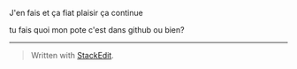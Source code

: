 
J'en fais et ça fiat plaisir
ça continue

tu fais quoi mon pote
c'est dans github ou bien?

----------


> Written with [StackEdit](https://stackedit.io/).